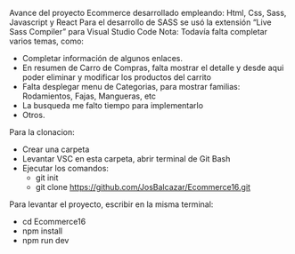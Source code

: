 Avance del proyecto Ecommerce desarrollado empleando: Html, Css, Sass, Javascript y React
Para el desarrollo de SASS se usó la extensión “Live Sass Compiler” para Visual Studio Code
Nota: Todavía falta completar varios temas, como:
- Completar información de algunos enlaces.
- En resumen de Carro de Compras, falta mostrar el detalle y desde aqui poder eliminar y modificar los productos del carrito
- Falta desplegar menu de Categorias, para mostrar familias: Rodamientos, Fajas, Mangueras, etc
- La busqueda me falto tiempo para implementarlo
- Otros.

Para la clonacion:
- Crear una carpeta
- Levantar VSC en esta carpeta, abrir terminal de Git Bash
- Ejecutar los comandos:
   - git init
   - git clone https://github.com/JosBalcazar/Ecommerce16.git

Para levantar el proyecto, escribir en la misma terminal:
 - cd Ecommerce16
 - npm install
 - npm run dev

